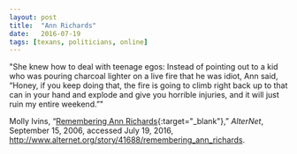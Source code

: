 ```yaml
---
layout: post
title:  "Ann Richards"
date:   2016-07-19
tags: [texans, politicians, online]
---
```


"She knew how to deal with teenage egos: Instead of pointing out to a kid who was pouring charcoal lighter on a live fire that he was idiot, Ann said, “Honey, if you keep doing that, the fire is going to climb right back up to that can in your hand and explode and give you horrible injuries, and it will just ruin my entire weekend.”"

Molly Ivins, “[Remembering Ann Richards](http://www.alternet.org/story/41688/remembering_ann_richards "AlterNet Obituary for Ann Richards"){:target="_blank"},” *AlterNet*, September 15, 2006, accessed July 19, 2016, http://www.alternet.org/story/41688/remembering_ann_richards.


